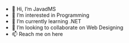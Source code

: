 - 👋 Hi, I’m JavadMS
- 👀 I’m interested in Programming
- 🌱 I’m currently learning .NET
- 💞️ I’m looking to collaborate on Web Designing
- 📫 Reach me on here

<!---
JavadMS/JavadMS is a ✨ special ✨ repository because its `README.md` (this file) appears on your GitHub profile.
You can click the Preview link to take a look at your changes.
--->
